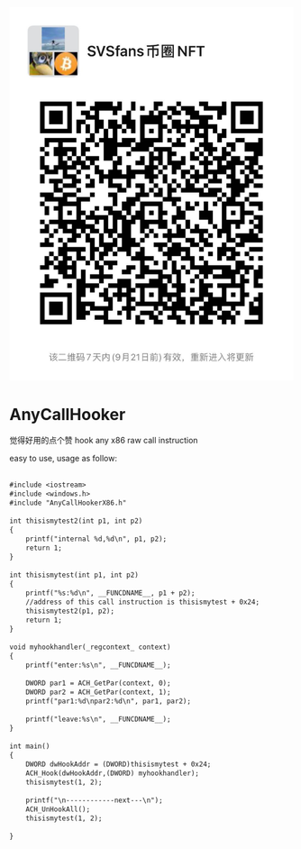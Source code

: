 ![Image text](https://raw.githubusercontent.com/hotbroker/AnyCallHooker/main/9a4363ba2a297d8d2234332a54c89a8.jpg)

# AnyCallHooker
觉得好用的点个赞
hook any x86 raw call instruction

easy to use, usage as follow:
```

#include <iostream>
#include <windows.h>
#include "AnyCallHookerX86.h"

int thisismytest2(int p1, int p2)
{
	printf("internal %d,%d\n", p1, p2);
	return 1;
}

int thisismytest(int p1, int p2)
{
	printf("%s:%d\n", __FUNCDNAME__, p1 + p2);
	//address of this call instruction is thisismytest + 0x24;
	thisismytest2(p1, p2);
	return 1;
}

void myhookhandler(_regcontext_ context)
{
	printf("enter:%s\n", __FUNCDNAME__);

	DWORD par1 = ACH_GetPar(context, 0);
	DWORD par2 = ACH_GetPar(context, 1);
	printf("par1:%d\npar2:%d\n", par1, par2);

	printf("leave:%s\n", __FUNCDNAME__);
}

int main()
{
	DWORD dwHookAddr = (DWORD)thisismytest + 0x24;
	ACH_Hook(dwHookAddr,(DWORD) myhookhandler);
	thisismytest(1, 2);

	printf("\n------------next---\n");
	ACH_UnHookAll();
	thisismytest(1, 2);

}

```
